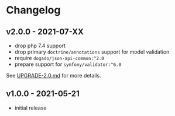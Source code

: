 # Changelog

## v2.0.0 - 2021-07-XX

- drop php 7.4 support
- drop primary `doctrine/annotations` support for model validation
- require `dogado/json-api-common:^2.0`
- prepare support for `symfony/validator:^6.0`

See [UPGRADE-2.0.md](UPGRADE-2.0.md) for more details.

## v1.0.0 - 2021-05-21

- initial release
